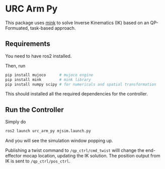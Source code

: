 # URC Arm Py

This package uses [mink](https://github.com/kevinzakka/mink) to solve Inverse Kinematics (IK) based on an QP-Formuated, task-based approach.

## Requirements

You need to have ros2 installed.

Then, run

```bash
pip install mujoco      # mujoco engine
pip install mink        # mink library
pip install numpy scipy # for numericals and spatial transformation
```

This should installed all the required dependencies for the controller.

## Run the Controller

Simply do

```bash
ros2 launch urc_arm_py mjsim.launch.py
```

And you will see the simulation window popping up.

Publishing a twist command to `/qp_ctrl/cmd_twist` willl change the end-effector mocap location, updating the IK solution.
The position output from IK is sent to `/qp_ctrl/pos_ctrl`.

